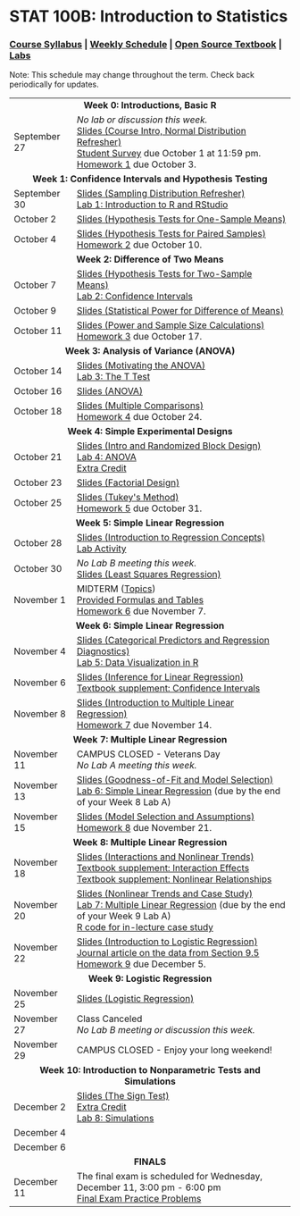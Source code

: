 # STAT 100B: Introduction to Statistics
### <a href="https://lgpcappiello.github.io/teaching/stat100b/syllabus.pdf" target="blank">Course Syllabus</a> | <a href="https://lgpcappiello.github.io/teaching/stat100b/schedule.html" target="blank">Weekly Schedule</a> | <a href="https://www.openintro.org/stat/textbook.php?stat_book=os" target="blank">Open Source Textbook</a> | <a href="https://lgpcappiello.github.io/teaching/stat100b/labs/labs.html" target="blank">Labs</a>

Note: This schedule may change throughout the term. Check back periodically for updates.

<table>
  <tbody>
    
  <tr><td colspan="2" align="center"><strong>Week 0: Introductions, Basic R</strong></td></tr>
  <tr><td>September 27</td><td> <em>No lab or discussion this week.</em><br>
  <a href="https://lgpcappiello.github.io/teaching/stat100b/slides/W0D1.pdf">Slides (Course Intro, Normal Distribution Refresher)</a> <br>
  <a href="https://docs.google.com/forms/d/e/1FAIpQLScMzIs-m096HgH9fHWhY4Sl3uDJG-jC3erU5Wv9r77jQGypzQ/viewform?usp=sf_link" target="blank">Student Survey</a> due October 1 at 11:59 pm. <br>
  <a href="https://lgpcappiello.github.io/teaching/stat100b/hw1.html">Homework 1</a> due October 3.
     </td></tr>  
  
  <tr><td colspan="2" align="center"><strong>Week 1: Confidence Intervals and Hypothesis Testing </strong></td></tr>
  <tr><td>September 30</td><td> <a href="https://lgpcappiello.github.io/teaching/stat100b/slides/W1D1.pdf">Slides (Sampling Distribution Refresher)</a> <br>
  <a href="https://lgpcappiello.github.io/teaching/stat100b/labs/intro_to_r.html">Lab 1: Introduction to R and RStudio</a> </td></tr>
  <tr><td>October 2</td><td> <a href="https://lgpcappiello.github.io/teaching/stat100b/slides/W1D2.pdf">Slides (Hypothesis Tests for One-Sample Means)</a> </td></tr>
  <tr><td>October 4</td><td> <a href="https://lgpcappiello.github.io/teaching/stat100b/slides/W1D3.pdf">Slides (Hypothesis Tests for Paired Samples)</a> <br> 
  <a href="https://lgpcappiello.github.io/teaching/stat100b/hw2.html">Homework 2</a> due October 10. </td></tr>
  
  <tr><td colspan="2" align="center"><strong>Week 2: Difference of Two Means</strong></td></tr>
  <tr><td>October 7</td><td> <a href="https://lgpcappiello.github.io/teaching/stat100b/slides/W2D1.pdf">Slides (Hypothesis Tests for Two-Sample Means)</a> <br>
  <a href="https://lgpcappiello.github.io/teaching/stat100b/labs/confidence_intervals.html">Lab 2: Confidence Intervals</a> </td></tr>
  <tr><td>October 9</td><td> <a href="https://lgpcappiello.github.io/teaching/stat100b/slides/W2D2.pdf">Slides (Statistical Power for Difference of Means)</a> </td></tr>
  <tr><td>October 11</td><td> <a href="https://lgpcappiello.github.io/teaching/stat100b/slides/W2D3.pdf">Slides (Power and Sample Size Calculations)</a> <br> 
  <a href="https://lgpcappiello.github.io/teaching/stat100b/hw3.html">Homework 3</a> due October 17. </td></tr>
  
  <tr><td colspan="2" align="center"><strong>Week 3: Analysis of Variance (ANOVA)</strong></td></tr>
  <tr><td>October 14</td><td> <a href="https://lgpcappiello.github.io/teaching/stat100b/slides/W3D1.pdf">Slides (Motivating the ANOVA)</a> <br>
  <a href="https://lgpcappiello.github.io/teaching/stat100b/labs/lab_ttest.html">Lab 3: The T Test</a> </td></tr>
  <tr><td>October 16</td><td> <a href="https://lgpcappiello.github.io/teaching/stat100b/slides/W3D2.pdf">Slides (ANOVA)</a> </td></tr>
  <tr><td>October 18</td><td> <a href="https://lgpcappiello.github.io/teaching/stat100b/slides/W3D3.pdf">Slides (Multiple Comparisons)</a> <br> 
  <a href="https://lgpcappiello.github.io/teaching/stat100b/hw4.html">Homework 4</a> due October 24. </td></tr>
  
  <tr><td colspan="2" align="center"><strong>Week 4: Simple Experimental Designs</strong></td></tr>
  <tr><td>October 21</td><td><a href="https://lgpcappiello.github.io/teaching/stat100b/slides/W4D1.pdf">Slides (Intro and Randomized Block Design)</a> <br>
  <a href="https://lgpcappiello.github.io/teaching/stat100b/labs/lab_anova.html">Lab 4: ANOVA</a>
  <br> <a href="https://lgpcappiello.github.io/teaching/stat100b/extracredit.html">Extra Credit</a> </td></tr>
  <tr><td>October 23</td><td><a href="https://lgpcappiello.github.io/teaching/stat100b/slides/W4D2.pdf">Slides (Factorial Design)</a> </td></tr>
  <tr><td>October 25</td><td><a href="https://lgpcappiello.github.io/teaching/stat100b/slides/W4D3.pdf">Slides (Tukey's Method)</a> <br> 
  <a href="https://lgpcappiello.github.io/teaching/stat100b/hw5.html">Homework 5</a> due October 31.</td></tr>
  
  <tr><td colspan="2" align="center"><strong>Week 5: Simple Linear Regression</strong></td></tr>
  <tr><td>October 28</td><td><a href="https://lgpcappiello.github.io/teaching/stat100b/slides/W5D1.pdf">Slides (Introduction to Regression Concepts)</a><br>
  <a href="https://lgpcappiello.github.io/teaching/stat100b/labs/week5activity.html">Lab Activity</a></td></tr>
  <tr><td>October 30</td><td><em>No Lab B meeting this week.</em><br>
  <a href="https://lgpcappiello.github.io/teaching/stat100b/slides/W5D2.pdf">Slides (Least Squares Regression)</a></td></tr>
  <tr><td>November 1</td><td>MIDTERM (<a href="https://lgpcappiello.github.io/teaching/stat100b/midtopics.html">Topics</a>)<br><a href="https://lgpcappiello.github.io/teaching/stat100b/midtermformulas.pdf">Provided Formulas and Tables</a><br>
   <a href="https://lgpcappiello.github.io/teaching/stat100b/hw6.html">Homework 6</a> due November 7.</td></tr>
  
  <tr><td colspan="2" align="center"><strong>Week 6: Simple Linear Regression</strong></td></tr>
  <tr><td>November 4</td><td><a href="https://lgpcappiello.github.io/teaching/stat100b/slides/W6D1.pdf">Slides (Categorical Predictors and Regression Diagnostics)</a><br>
<a href="https://lgpcappiello.github.io/teaching/stat100b/labs/data_visualization.html">Lab 5: Data Visualization in R</a></td></tr>
  <tr><td>November 6</td><td><a href="https://lgpcappiello.github.io/teaching/stat100b/slides/W6D2.pdf">Slides (Inference for Linear Regression)</a>
  <br><a href="https://lgpcappiello.github.io/teaching/stat100b/stat_extra_linear_regression_supp.pdf">Textbook supplement: Confidence Intervals</a></td></tr>
  <tr><td>November 8</td><td><a href="https://lgpcappiello.github.io/teaching/stat100b/slides/W6D3.pdf">Slides (Introduction to Multiple Linear Regression)</a><br>
  <a href="https://lgpcappiello.github.io/teaching/stat100b/hw7.html">Homework 7</a> due November 14.</td></tr>
  
  <tr><td colspan="2" align="center"><strong>Week 7: Multiple Linear Regression</strong></td></tr>
  <tr><td>November 11</td><td>CAMPUS CLOSED - Veterans Day <br> <em>No Lab A meeting this week.</em></td></tr>
  <tr><td>November 13</td><td><a href="https://lgpcappiello.github.io/teaching/stat100b/slides/W7D1.pdf">Slides (Goodness-of-Fit and Model Selection)</a><br><a href="https://lgpcappiello.github.io/teaching/stat100b/labs/simple_regression.html">Lab 6: Simple Linear Regression</a> (due by the end of your Week 8 Lab A)</td></tr>
  <tr><td>November 15</td><td><a href="https://lgpcappiello.github.io/teaching/stat100b/slides/W7D2.pdf">Slides (Model Selection and Assumptions)</a><br><a href="https://lgpcappiello.github.io/teaching/stat100b/hw8.html">Homework 8</a> due November 21.</td></tr>
  
  <tr><td colspan="2" align="center"><strong>Week 8: Multiple Linear Regression</strong></td></tr>
  <tr><td>November 18</td><td><a href="https://lgpcappiello.github.io/teaching/stat100b/slides/W8D1.pdf">Slides (Interactions and Nonlinear Trends)</a><br><a href="https://lgpcappiello.github.io/teaching/stat100b/stat_extra_interaction_effects.pdf">Textbook supplement: Interaction Effects</a>
  <br><a href="https://lgpcappiello.github.io/teaching/stat100b/stat_extra_nonlinear_relationships.pdf">Textbook supplement: Nonlinear Relationships</a></td></tr>
  <tr><td>November 20</td><td><a href="https://lgpcappiello.github.io/teaching/stat100b/slides/W8D2.pdf">Slides (Nonlinear Trends and Case Study)</a><br><a href="https://lgpcappiello.github.io/teaching/stat100b/labs/multiple_regression.html">Lab 7: Multiple Linear Regression</a> (due by the end of your Week 9 Lab A)
  <br><a href="https://lgpcappiello.github.io/teaching/stat100b/mtcars_casestudy.R">R code for in-lecture case study</a></td></tr>
  <tr><td>November 22</td><td><a href="https://lgpcappiello.github.io/teaching/stat100b/slides/W8D3.pdf">Slides (Introduction to Logistic Regression)</a><br><a href="https://www.nber.org/papers/w9873.pdf" target="blank">Journal article on the data from Section 9.5</a><br><a href="https://lgpcappiello.github.io/teaching/stat100b/hw9.html">Homework 9</a> due December 5.</td></tr>
  
  <tr><td colspan="2" align="center"><strong>Week 9: Logistic Regression</strong></td></tr>
  <tr><td>November 25</td><td><a href="https://lgpcappiello.github.io/teaching/stat100b/slides/W9D1.pdf">Slides (Logistic Regression)</a></td></tr>
  <tr><td>November 27</td><td>Class Canceled<br><em>No Lab B meeting or discussion this week.</em></td></tr>
  <tr><td>November 29</td><td>CAMPUS CLOSED - Enjoy your long weekend!</td></tr>
  
  <tr><td colspan="2" align="center"><strong>Week 10: Introduction to Nonparametric Tests and Simulations</strong></td></tr>
  <tr><td>December 2</td><td><a href="https://lgpcappiello.github.io/teaching/stat100b/slides/W10D1.pdf">Slides (The Sign Test)</a><br><a href="https://lgpcappiello.github.io/teaching/stat100b/extracredit2.html">Extra Credit</a><br>
<a href="https://lgpcappiello.github.io/teaching/stat100b/labs/simulations.html">Lab 8: Simulations</a></td></tr>
  <tr><td>December 4</td><td></td></tr>
  <tr><td>December 6</td><td></td></tr>
  
  <tr><td colspan="2" align="center"><strong>FINALS</strong></td></tr>
  <tr><td>December 11</td><td>The final exam is scheduled for Wednesday, December 11, 3:00 pm - 6:00 pm
  <br><a href="https://lgpcappiello.github.io/teaching/stat100b/practiceProblems.pdf">Final Exam Practice Problems</a></td></tr>
  
</tbody>
</table>
